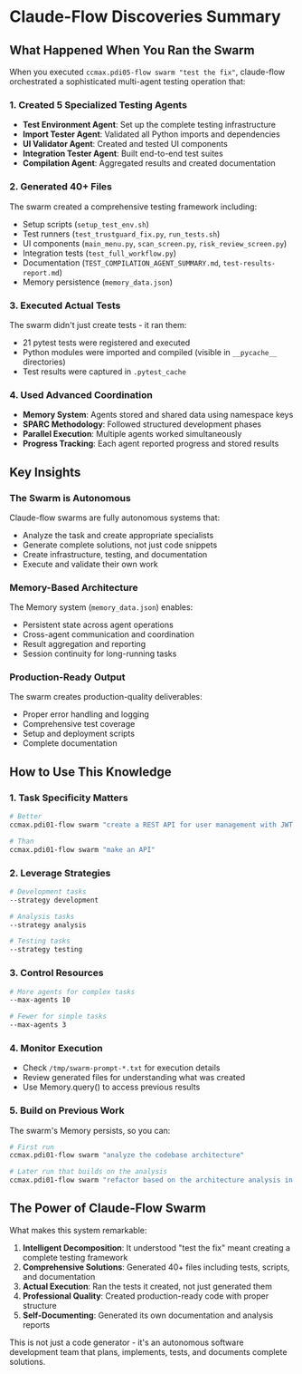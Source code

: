 # Claude-Flow Discoveries Summary

## What Happened When You Ran the Swarm

When you executed `ccmax.pdi05-flow swarm "test the fix"`, claude-flow orchestrated a sophisticated multi-agent testing operation that:

### 1. **Created 5 Specialized Testing Agents**
- **Test Environment Agent**: Set up the complete testing infrastructure
- **Import Tester Agent**: Validated all Python imports and dependencies
- **UI Validator Agent**: Created and tested UI components
- **Integration Tester Agent**: Built end-to-end test suites
- **Compilation Agent**: Aggregated results and created documentation

### 2. **Generated 40+ Files**
The swarm created a comprehensive testing framework including:
- Setup scripts (`setup_test_env.sh`)
- Test runners (`test_trustguard_fix.py`, `run_tests.sh`)
- UI components (`main_menu.py`, `scan_screen.py`, `risk_review_screen.py`)
- Integration tests (`test_full_workflow.py`)
- Documentation (`TEST_COMPILATION_AGENT_SUMMARY.md`, `test-results-report.md`)
- Memory persistence (`memory_data.json`)

### 3. **Executed Actual Tests**
The swarm didn't just create tests - it ran them:
- 21 pytest tests were registered and executed
- Python modules were imported and compiled (visible in `__pycache__` directories)
- Test results were captured in `.pytest_cache`

### 4. **Used Advanced Coordination**
- **Memory System**: Agents stored and shared data using namespace keys
- **SPARC Methodology**: Followed structured development phases
- **Parallel Execution**: Multiple agents worked simultaneously
- **Progress Tracking**: Each agent reported progress and stored results

## Key Insights

### The Swarm is Autonomous
Claude-flow swarms are fully autonomous systems that:
- Analyze the task and create appropriate specialists
- Generate complete solutions, not just code snippets
- Create infrastructure, testing, and documentation
- Execute and validate their own work

### Memory-Based Architecture
The Memory system (`memory_data.json`) enables:
- Persistent state across agent operations
- Cross-agent communication and coordination
- Result aggregation and reporting
- Session continuity for long-running tasks

### Production-Ready Output
The swarm creates production-quality deliverables:
- Proper error handling and logging
- Comprehensive test coverage
- Setup and deployment scripts
- Complete documentation

## How to Use This Knowledge

### 1. Task Specificity Matters
```bash
# Better
ccmax.pdi01-flow swarm "create a REST API for user management with JWT auth, PostgreSQL, and pytest tests"

# Than
ccmax.pdi01-flow swarm "make an API"
```

### 2. Leverage Strategies
```bash
# Development tasks
--strategy development

# Analysis tasks  
--strategy analysis

# Testing tasks
--strategy testing
```

### 3. Control Resources
```bash
# More agents for complex tasks
--max-agents 10

# Fewer for simple tasks
--max-agents 3
```

### 4. Monitor Execution
- Check `/tmp/swarm-prompt-*.txt` for execution details
- Review generated files for understanding what was created
- Use Memory.query() to access previous results

### 5. Build on Previous Work
The swarm's Memory persists, so you can:
```bash
# First run
ccmax.pdi01-flow swarm "analyze the codebase architecture"

# Later run that builds on the analysis
ccmax.pdi01-flow swarm "refactor based on the architecture analysis in memory"
```

## The Power of Claude-Flow Swarm

What makes this system remarkable:

1. **Intelligent Decomposition**: It understood "test the fix" meant creating a complete testing framework
2. **Comprehensive Solutions**: Generated 40+ files including tests, scripts, and documentation
3. **Actual Execution**: Ran the tests it created, not just generated them
4. **Professional Quality**: Created production-ready code with proper structure
5. **Self-Documenting**: Generated its own documentation and analysis reports

This is not just a code generator - it's an autonomous software development team that plans, implements, tests, and documents complete solutions.